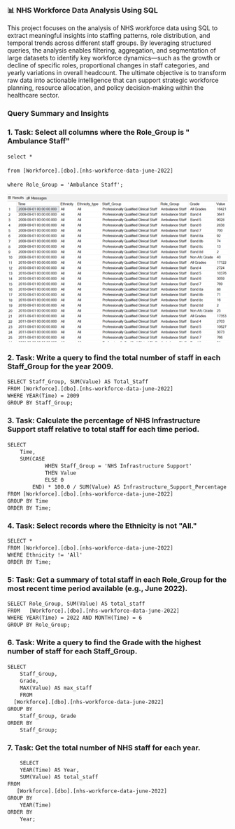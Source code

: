 ### 📊 NHS Workforce Data Analysis Using SQL

This project focuses on the analysis of NHS workforce data using SQL to extract meaningful insights into staffing patterns, role distribution, and temporal trends across different staff groups. By leveraging structured queries, the analysis enables filtering, aggregation, and segmentation of large datasets to identify key workforce dynamics—such as the growth or decline of specific roles, proportional changes in staff categories, and yearly variations in overall headcount. The ultimate objective is to transform raw data into actionable intelligence that can support strategic workforce planning, resource allocation, and policy decision-making within the healthcare sector.

### Query Summary and Insights

### 1. Task: Select all columns where the Role_Group is " Ambulance Staff"

```
select *

from [Workforce].[dbo].[nhs-workforce-data-june-2022]

where Role_Group = 'Ambulance Staff';
```

![](../screenshots/Task_number_1.png)


### 2. Task: Write a query to find the total number of staff in each Staff_Group for the year 2009.
```
SELECT Staff_Group, SUM(Value) AS Total_Staff
FROM [Workforce].[dbo].[nhs-workforce-data-june-2022]
WHERE YEAR(Time) = 2009
GROUP BY Staff_Group;
```

### 3. Task: Calculate the percentage of NHS Infrastructure Support staff relative to total staff for each time period.

```
SELECT 
    Time,
    SUM(CASE 
            WHEN Staff_Group = 'NHS Infrastructure Support' 
            THEN Value 
            ELSE 0 
        END) * 100.0 / SUM(Value) AS Infrastructure_Support_Percentage
FROM [Workforce].[dbo].[nhs-workforce-data-june-2022]
GROUP BY Time
ORDER BY Time;
```
### 4. Task: Select records where the Ethnicity is not "All."

```
SELECT *
FROM [Workforce].[dbo].[nhs-workforce-data-june-2022]
WHERE Ethnicity != 'All'
ORDER BY Time;
```
### 5: Task: Get a summary of total staff in each Role_Group for the most recent time period available (e.g., June 2022).

```
SELECT Role_Group, SUM(Value) AS total_staff
FROM   [Workforce].[dbo].[nhs-workforce-data-june-2022]
WHERE YEAR(Time) = 2022 AND MONTH(Time) = 6
GROUP BY Role_Group;
```
### 6. Task: Write a query to find the Grade with the highest number of staff for each Staff_Group.

```
SELECT 
    Staff_Group, 
    Grade, 
    MAX(Value) AS max_staff
	FROM 
  [Workforce].[dbo].[nhs-workforce-data-june-2022]
GROUP BY 
    Staff_Group, Grade
ORDER BY 
    Staff_Group;
```
### 7. Task: Get the total number of NHS staff for each year.

```
	SELECT 
    YEAR(Time) AS Year,
    SUM(Value) AS total_staff
FROM 
   [Workforce].[dbo].[nhs-workforce-data-june-2022]
GROUP BY 
    YEAR(Time)
ORDER BY 
    Year;
```

